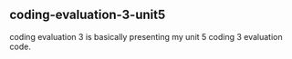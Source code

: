 ## coding-evaluation-3-unit5

coding evaluation 3 is basically presenting my unit 5 coding 3 evaluation code.
